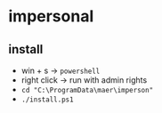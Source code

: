 # impersonal

## install

- win + s -> `powershell`
- right click -> run with admin rights
- `cd "C:\ProgramData\maer\imperson"`
- `./install.ps1`

